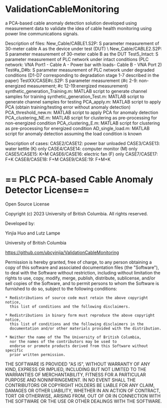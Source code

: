 # ValidationCableMonitoring
a PCA-based cable anomaly detection solution developed using measurement data to validate the idea of cable health monitoring using power line communications signals.

Description of files:
New_Cable/CABLE1.S2P: S parameter measurement of 30-meter cable A as the device under test (DUT) \\
New_Cable/CABLE2.S2P: S parameter measurement of 30-meter cable B as the DUT
Test5_Intact: S parameter measurement of PLC network under intact conditions (PLC network: VNA Port1 - Cable A - Power bar with loads- Cable B - VNA Port 2)
Test#a_D#b: S parameter measurement of PLC network under degraded conditions (D1-D7 corresponding to degradation stage 1-7 described in the paper)
TestXX/CASE#c.S2P: S parameter measurement (#c 2-9: non-energized measurement; #c 12-19:energized measurement)
synthetic_generation_Training.m: MATLAB script to generate channel samples for training
synthetic_generation_Test.m: MATLAB script to generate channel samples for testing
PCA_apply.m: MATLAB script to apply PCA (obtain training/testing error without anomaly detection)
PCA_threshold_new.m: MATLAB script to apply PCA for anomaly detection
PCA_clustering_NE.m: MATLAB script for clustering as pre-processing for non-energized condition
PCA_clustering_E.m: MATLAB script for clustering as pre-processing for energized condition
AD_single_load.m: MATLAB script for anomaly detection assuming the load condition is known

Description of cases: 
CASE2/CASE12: power bar unloaded
CASE3/CASE13: water kettle (K) only
CASE4/CASE14: computer monitor (M) only
CASE5/CASE15: K+M
CASE6/CASE16: electric fan (F) only
CASE7/CASE17: F+K
CASE8/CASE18: F+M
CASE9/CASE:19: F+M+K

==
PLC PCA-based Cable Anomaly Detector License==
==
Open Source License

Copyright (c) 2023 University of British Columbia.
All rights reserved.

Developed by:

   Yinjia Huo and Lutz Lampe

   University of British Columbia

   https://github.com/ubcyinjia/ValidationCableMonitoring
   
Permission is hereby granted, free of charge, to any person obtaining a copy of
this software and associated documentation files (the "Software"), to deal with
the Software without restriction, including without limitation the rights to
use, copy, modify, merge, publish, distribute, sublicense, and/or sell copies
of the Software, and to permit persons to whom the Software is furnished to do
so, subject to the following conditions:

    * Redistributions of source code must retain the above copyright notice,
      this list of conditions and the following disclaimers.

    * Redistributions in binary form must reproduce the above copyright notice,
      this list of conditions and the following disclaimers in the
      documentation and/or other materials provided with the distribution.

    * Neither the name of the The University of British Columbia,
      nor the names of the contributors may be used to
      endorse or promote products derived from this Software without specific
      prior written permission.

THE SOFTWARE IS PROVIDED "AS IS", WITHOUT WARRANTY OF ANY KIND, EXPRESS OR
IMPLIED, INCLUDING BUT NOT LIMITED TO THE WARRANTIES OF MERCHANTABILITY, FITNESS
FOR A PARTICULAR PURPOSE AND NONINFRINGEMENT.  IN NO EVENT SHALL THE
CONTRIBUTORS OR COPYRIGHT HOLDERS BE LIABLE FOR ANY CLAIM, DAMAGES OR OTHER
LIABILITY, WHETHER IN AN ACTION OF CONTRACT, TORT OR OTHERWISE, ARISING FROM,
OUT OF OR IN CONNECTION WITH THE SOFTWARE OR THE USE OR OTHER DEALINGS WITH THE
SOFTWARE.
